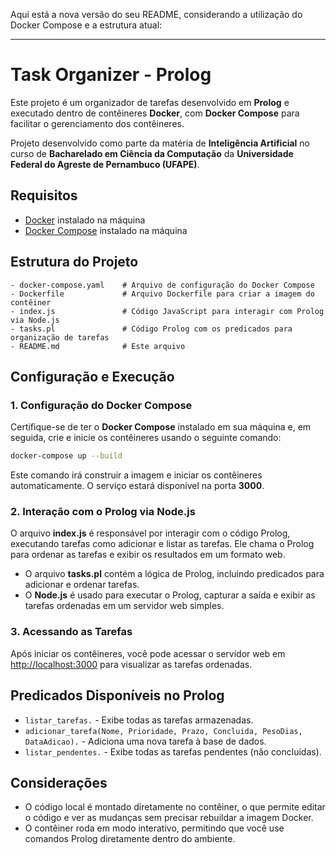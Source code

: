 Aqui está a nova versão do seu README, considerando a utilização do Docker Compose e a estrutura atual:

---

# Task Organizer - Prolog

Este projeto é um organizador de tarefas desenvolvido em **Prolog** e executado dentro de contêineres **Docker**, com **Docker Compose** para facilitar o gerenciamento dos contêineres.

Projeto desenvolvido como parte da matéria de **Inteligência Artificial** no curso de **Bacharelado em Ciência da Computação** da **Universidade Federal do Agreste de Pernambuco (UFAPE)**.

## Requisitos

- [Docker](https://www.docker.com/get-started) instalado na máquina
- [Docker Compose](https://docs.docker.com/compose/install/) instalado na máquina

## Estrutura do Projeto

```
- docker-compose.yaml    # Arquivo de configuração do Docker Compose
- Dockerfile             # Arquivo Dockerfile para criar a imagem do contêiner
- index.js               # Código JavaScript para interagir com Prolog via Node.js
- tasks.pl               # Código Prolog com os predicados para organização de tarefas
- README.md              # Este arquivo
```

## Configuração e Execução

### 1. Configuração do Docker Compose

Certifique-se de ter o **Docker Compose** instalado em sua máquina e, em seguida, crie e inicie os contêineres usando o seguinte comando:

```sh
docker-compose up --build
```

Este comando irá construir a imagem e iniciar os contêineres automaticamente. O serviço estará disponível na porta **3000**.

### 2. Interação com o Prolog via Node.js

O arquivo **index.js** é responsável por interagir com o código Prolog, executando tarefas como adicionar e listar as tarefas. Ele chama o Prolog para ordenar as tarefas e exibir os resultados em um formato web.

- O arquivo **tasks.pl** contém a lógica de Prolog, incluindo predicados para adicionar e ordenar tarefas.
- O **Node.js** é usado para executar o Prolog, capturar a saída e exibir as tarefas ordenadas em um servidor web simples.

### 3. Acessando as Tarefas

Após iniciar os contêineres, você pode acessar o servidor web em [http://localhost:3000](http://localhost:3000) para visualizar as tarefas ordenadas.

## Predicados Disponíveis no Prolog

- `listar_tarefas.` - Exibe todas as tarefas armazenadas.
- `adicionar_tarefa(Nome, Prioridade, Prazo, Concluida, PesoDias, DataAdicao).` - Adiciona uma nova tarefa à base de dados.
- `listar_pendentes.` - Exibe todas as tarefas pendentes (não concluídas).

## Considerações

- O código local é montado diretamente no contêiner, o que permite editar o código e ver as mudanças sem precisar rebuildar a imagem Docker.
- O contêiner roda em modo interativo, permitindo que você use comandos Prolog diretamente dentro do ambiente.
  